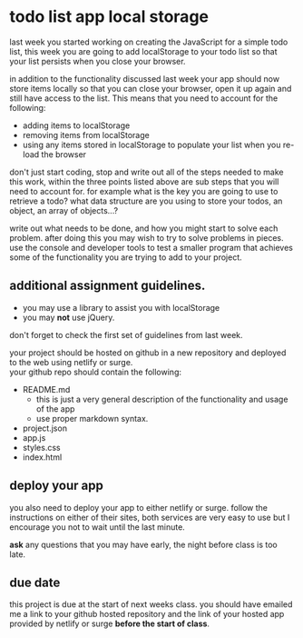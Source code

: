# todo list app local storage

last week you started working on creating the JavaScript for a simple todo list,
this week you are going to add localStorage to your todo list so that your list
persists when you close your browser.

in addition to the functionality discussed last week your app should now store
items locally so that you can close your browser, open it up again and still
have access to the list. This means that you need to account for the following:

- adding items to localStorage
- removing items from localStorage
- using any items stored in localStorage to populate your list when you re-load
the browser

don't just start coding, stop and write out all of the steps needed to make this
work, within the three points listed above are sub steps that you will need to
account for. for example what is the key you are going to use to retrieve a
todo? what data structure are you using to store your todos, an object, an array
of objects...?

write out what needs to be done, and how you might start to solve each problem.
after doing this you may wish to try to solve problems in pieces. use the
console and developer tools to test a smaller program that achieves some of the
functionality you are trying to add to your project.

## additional assignment guidelines.

- you may use a library to assist you with localStorage
- you may **not** use jQuery.

don't forget to check the first set of guidelines from last week.

your project should be hosted on github in a new repository and deployed to the
web using netlify or surge.  
your github repo should contain the following:

- README.md
    - this is just a very general description of the functionality and usage of
      the app
    - use proper markdown syntax.
- project.json
- app.js
- styles.css
- index.html

## deploy your app

you also need to deploy your app to either netlify or surge. follow the
instructions on either of their sites, both services are very easy to use but I
encourage you not to wait until the last minute.

**ask** any questions that you may have early, the night before class is too late.

## due date

this project is due at the start of next weeks class. you should have emailed me
a link to your github hosted repository and the link of your hosted app provided
by netlify or surge **before the start of class**.


